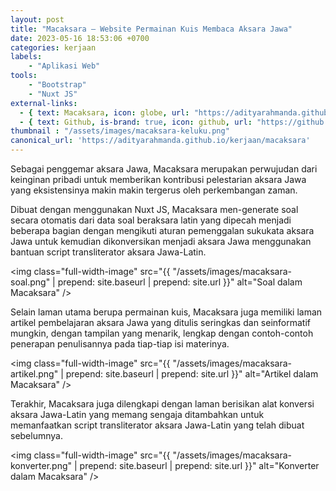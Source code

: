 ```yaml
---
layout: post
title: "Macaksara – Website Permainan Kuis Membaca Aksara Jawa"
date: 2023-05-16 18:53:06 +0700
categories: kerjaan
labels: 
    - "Aplikasi Web" 
tools: 
    - "Bootstrap" 
    - "Nuxt JS"
external-links:
  - { text: Macaksara, icon: globe, url: "https://adityarahmanda.github.io/macaksara" }
  - { text: Github, is-brand: true, icon: github, url: "https://github.com/adityarahmanda/macaksara" }
thumbnail : "/assets/images/macaksara-keluku.png"
canonical_url: 'https://adityarahmanda.github.io/kerjaan/macaksara'
---
```

Sebagai penggemar aksara Jawa, Macaksara merupakan perwujudan dari keinginan pribadi untuk memberikan kontribusi pelestarian aksara Jawa yang eksistensinya makin makin tergerus oleh perkembangan zaman.

<!--excerpt-->

Dibuat dengan menggunakan Nuxt JS, Macaksara men-generate soal secara otomatis dari data soal beraksara latin yang dipecah menjadi beberapa bagian dengan mengikuti aturan pemenggalan sukukata aksara Jawa untuk kemudian dikonversikan menjadi aksara Jawa menggunakan bantuan script transliterator aksara Jawa-Latin.

<img class="full-width-image" src="{{ "/assets/images/macaksara-soal.png" | prepend: site.baseurl | prepend: site.url }}" alt="Soal dalam Macaksara" />

Selain laman utama berupa permainan kuis, Macaksara juga memiliki laman artikel pembelajaran aksara Jawa yang ditulis seringkas dan seinformatif mungkin, dengan tampilan yang menarik, lengkap dengan contoh-contoh penerapan penulisannya pada tiap-tiap isi materinya.

<img class="full-width-image" src="{{ "/assets/images/macaksara-artikel.png" | prepend: site.baseurl | prepend: site.url }}" alt="Artikel dalam Macaksara" />

Terakhir, Macaksara juga dilengkapi dengan laman berisikan alat konversi aksara Jawa-Latin yang memang sengaja ditambahkan untuk memanfaatkan script transliterator aksara Jawa-Latin yang telah dibuat sebelumnya.

<img class="full-width-image" src="{{ "/assets/images/macaksara-konverter.png" | prepend: site.baseurl | prepend: site.url }}" alt="Konverter dalam Macaksara" />
